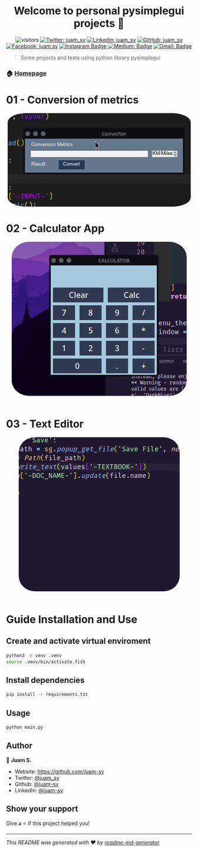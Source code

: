 <h1 align="center">Welcome to personal pysimplegui projects 👋</h1>

<div align="center"> 

![visitors](https://visitor-badge.laobi.icu/badge?page_id=juam-sv.juam-sv)
[![Twitter: juam_sv](https://img.shields.io/twitter/follow/juam_sv?style=social)](https://twitter.com/juam_sv)
[![Linkedin: juam_sv](https://img.shields.io/badge/-@juam_sv-blue?style=flat-square&logo=Linkedin&logoColor=white&link=https://www.linkedin.com/in/juam-sv/)](https://www.linkedin.com/in/juam-sv/)
[![GitHub: juam_sv](https://img.shields.io/github/followers/juam-sv?label=follow&style=social)](https://github.com/juam-sv)
[![Facebook: juam.sv](https://img.shields.io/badge/-@juam_sv-blue?style=flat-square&logo=Facebook&logoColor=white&link=https://www.facebook.com/juam.sv/)](https://www.facebook.com/juam.sv/)
[![Instagram Badge](https://img.shields.io/badge/-@juam_sv-D7008A?style=flat-square&labelColor=D7008A&logo=Instagram&logoColor=white&link=https://www.instagram.com/juam_sv)](https://www.instagram.com/juam_sv)
[![Medium: Badge](https://img.shields.io/badge/-@juam_sv-03a57a?style=flat-square&labelColor=000000&logo=Medium&link=https://medium.com/@juam_sv/)](https://medium.com/@juam_sv/)
[![Gmail: Badge](https://img.shields.io/badge/Gmail-c14438?style=flat-square&logo=Gmail&logoColor=white&link=mailto:mishra.juam13pb@gmail.com)](mailto:juam13pb@gmail.com)

</div>

> Some projects and tests using python library pysimplegui

### 🏠 [Homepage](https://github.com/juam-sv/pysimplegui)

# 01 - Conversion of metrics
<div align="center"> 
<img src="https://raw.githubusercontent.com/juam-sv/pysimplegui/main/Media/conversion.gif" style="border-radius:10%">
</div>


# 02 - Calculator App
<div align="center"> 
<img src="https://raw.githubusercontent.com/juam-sv/pysimplegui/main/Media/calculator.gif" style="border-radius:10%">
</div> <br>

# 03 - Text Editor 
<div align="center"> 
<img src="https://raw.githubusercontent.com/juam-sv/pysimplegui/main/Media/text-editor.gif" style="border-radius:10%">
</div> <br>

# **Guide Installation and Use**

## Create and activate virtual enviroment 

```sh
python3 -m venv .venv
source .venv/bin/activate.fish
```

## Install dependencies

```sh
pip install -r requirements.txt
```

## Usage

```sh
python main.py
```

## Author

👤 **Juam S.**

* Website: https://github.com/juam-sv
* Twitter: [@juam_sv](https://twitter.com/juam_sv)
* Github: [@juam-sv](https://github.com/juam-sv)
* LinkedIn: [@juam-sv](https://linkedin.com/in/juam-sv)

## Show your support

Give a ⭐️ if this project helped you!

***
_This README was generated with ❤️ by [readme-md-generator](https://github.com/kefranabg/readme-md-generator)_

